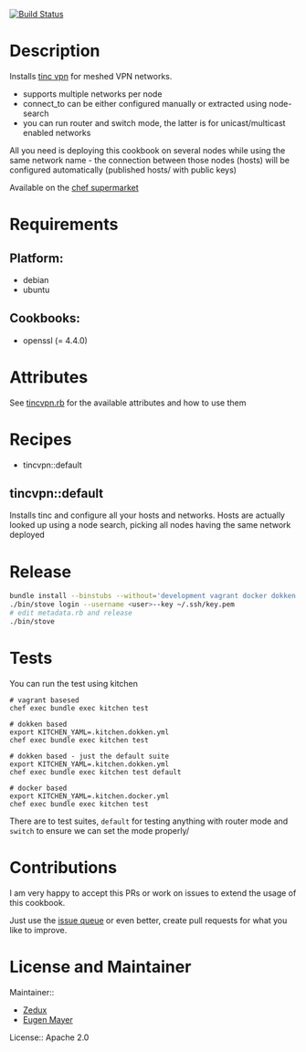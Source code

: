 [![Build Status](https://travis-ci.com/EugenMayer/chef-tinc-cookbook.svg?branch=master)](https://travis-ci.com/EugenMayer/chef-tinc-cookbook)

# Description

Installs [tinc vpn](https://www.tinc-vpn.org/) for meshed VPN networks.

  - supports multiple networks per node
  - connect_to can be either configured manually or extracted using node-search
  - you can run router and switch mode, the latter is for unicast/multicast enabled networks
  
All you need is deploying this cookbook on several nodes while using the same network name - the connection between those nodes (hosts)
will be configured automatically (published hosts/ with public keys)

Available on the [chef supermarket](https://supermarket.chef.io/cookbooks/tincvpn)

# Requirements

## Platform:

* debian
* ubuntu

## Cookbooks:

* openssl (= 4.4.0)

# Attributes

See [tincvpn.rb](https://github.com/EugenMayer/chef-tinc-cookbook/blob/master/attributes/tincvpn.rb) for the available attributes and how to use them 

# Recipes

* tincvpn::default

## tincvpn::default

Installs tinc and configure all your hosts and networks. Hosts are actually looked up using a node search, picking all nodes
having the same network deployed


# Release

```bash
bundle install --binstubs --without='development vagrant docker dokken integration' 
./bin/stove login --username <user>--key ~/.ssh/key.pem
# edit metadata.rb and release
./bin/stove 
```

# Tests

You can run the test using kitchen

    # vagrant basesed 
    chef exec bundle exec kitchen test
    
    # dokken based
    export KITCHEN_YAML=.kitchen.dokken.yml
    chef exec bundle exec kitchen test

    # dokken based - just the default suite
    export KITCHEN_YAML=.kitchen.dokken.yml
    chef exec bundle exec kitchen test default

    # docker based
    export KITCHEN_YAML=.kitchen.docker.yml
    chef exec bundle exec kitchen test           
    
There are to test suites, `default` for testing anything with router mode and `switch` to ensure we can set the mode properly/

# Contributions

I am very happy to accept this PRs or work on issues to extend the usage of this cookbook.

Just use the [issue queue](https://github.com/EugenMayer/chef-tinc-cookbook/issues) or even better, create pull requests for what you like to improve.

# License and Maintainer

Maintainer:: 

- [Zedux](https://github.com/zedtux)
- [Eugen Mayer](https://github.com/EugenMayer)

License:: Apache 2.0
